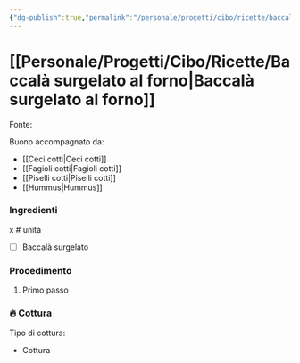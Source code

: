 ```yaml
---
{"dg-publish":true,"permalink":"/personale/progetti/cibo/ricette/baccala-surgelato-al-forno/"}
---
```


# [[Personale/Progetti/Cibo/Ricette/Baccalà surgelato al forno\|Baccalà surgelato al forno]]

Fonte: 

Buono accompagnato da:
- [[Ceci cotti\|Ceci cotti]]
- [[Fagioli cotti\|Fagioli cotti]]
- [[Piselli cotti\|Piselli cotti]]
- [[Hummus\|Hummus]]


### Ingredienti

x # unità

- [ ] Baccalà surgelato


### Procedimento

1. Primo passo


### 🔥 Cottura

Tipo di cottura:
- Cottura

